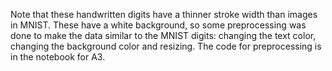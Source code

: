 Note that these handwritten digits have a thinner stroke width than images in MNIST.
These have a white background, so some preprocessing was done to make the data similar to the MNIST digits: changing the text color, changing the background color and resizing. 
The code for preprocessing is in the notebook for A3.
